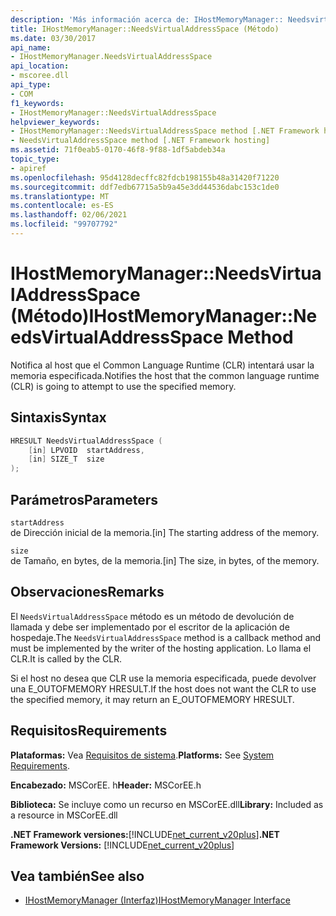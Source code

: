 ```yaml
---
description: 'Más información acerca de: IHostMemoryManager:: Needsvirtualaddressspace ((método)'
title: IHostMemoryManager::NeedsVirtualAddressSpace (Método)
ms.date: 03/30/2017
api_name:
- IHostMemoryManager.NeedsVirtualAddressSpace
api_location:
- mscoree.dll
api_type:
- COM
f1_keywords:
- IHostMemoryManager::NeedsVirtualAddressSpace
helpviewer_keywords:
- IHostMemoryManager::NeedsVirtualAddressSpace method [.NET Framework hosting]
- NeedsVirtualAddressSpace method [.NET Framework hosting]
ms.assetid: 71f0eab5-0170-46f8-9f88-1df5abdeb34a
topic_type:
- apiref
ms.openlocfilehash: 95d4128decffc82fdcb198155b48a31420f71220
ms.sourcegitcommit: ddf7edb67715a5b9a45e3dd44536dabc153c1de0
ms.translationtype: MT
ms.contentlocale: es-ES
ms.lasthandoff: 02/06/2021
ms.locfileid: "99707792"
---
```

# <a name="ihostmemorymanagerneedsvirtualaddressspace-method"></a><span data-ttu-id="e9c0b-103">IHostMemoryManager::NeedsVirtualAddressSpace (Método)</span><span class="sxs-lookup"><span data-stu-id="e9c0b-103">IHostMemoryManager::NeedsVirtualAddressSpace Method</span></span>

<span data-ttu-id="e9c0b-104">Notifica al host que el Common Language Runtime (CLR) intentará usar la memoria especificada.</span><span class="sxs-lookup"><span data-stu-id="e9c0b-104">Notifies the host that the common language runtime (CLR) is going to attempt to use the specified memory.</span></span>  
  
## <a name="syntax"></a><span data-ttu-id="e9c0b-105">Sintaxis</span><span class="sxs-lookup"><span data-stu-id="e9c0b-105">Syntax</span></span>  
  
```cpp  
HRESULT NeedsVirtualAddressSpace (  
    [in] LPVOID  startAddress,  
    [in] SIZE_T  size  
);  
```  
  
## <a name="parameters"></a><span data-ttu-id="e9c0b-106">Parámetros</span><span class="sxs-lookup"><span data-stu-id="e9c0b-106">Parameters</span></span>  

 `startAddress`  
 <span data-ttu-id="e9c0b-107">de Dirección inicial de la memoria.</span><span class="sxs-lookup"><span data-stu-id="e9c0b-107">[in] The starting address of the memory.</span></span>  
  
 `size`  
 <span data-ttu-id="e9c0b-108">de Tamaño, en bytes, de la memoria.</span><span class="sxs-lookup"><span data-stu-id="e9c0b-108">[in] The size, in bytes, of the memory.</span></span>  
  
## <a name="remarks"></a><span data-ttu-id="e9c0b-109">Observaciones</span><span class="sxs-lookup"><span data-stu-id="e9c0b-109">Remarks</span></span>  

 <span data-ttu-id="e9c0b-110">El `NeedsVirtualAddressSpace` método es un método de devolución de llamada y debe ser implementado por el escritor de la aplicación de hospedaje.</span><span class="sxs-lookup"><span data-stu-id="e9c0b-110">The `NeedsVirtualAddressSpace` method is a callback method and must be implemented by the writer of the hosting application.</span></span> <span data-ttu-id="e9c0b-111">Lo llama el CLR.</span><span class="sxs-lookup"><span data-stu-id="e9c0b-111">It is called by the CLR.</span></span>  
  
 <span data-ttu-id="e9c0b-112">Si el host no desea que CLR use la memoria especificada, puede devolver una E_OUTOFMEMORY HRESULT.</span><span class="sxs-lookup"><span data-stu-id="e9c0b-112">If the host does not want the CLR to use the specified memory, it may return an E_OUTOFMEMORY HRESULT.</span></span>  
  
## <a name="requirements"></a><span data-ttu-id="e9c0b-113">Requisitos</span><span class="sxs-lookup"><span data-stu-id="e9c0b-113">Requirements</span></span>  

 <span data-ttu-id="e9c0b-114">**Plataformas:** Vea [Requisitos de sistema](../../get-started/system-requirements.md).</span><span class="sxs-lookup"><span data-stu-id="e9c0b-114">**Platforms:** See [System Requirements](../../get-started/system-requirements.md).</span></span>  
  
 <span data-ttu-id="e9c0b-115">**Encabezado:** MSCorEE. h</span><span class="sxs-lookup"><span data-stu-id="e9c0b-115">**Header:** MSCorEE.h</span></span>  
  
 <span data-ttu-id="e9c0b-116">**Biblioteca:** Se incluye como un recurso en MSCorEE.dll</span><span class="sxs-lookup"><span data-stu-id="e9c0b-116">**Library:** Included as a resource in MSCorEE.dll</span></span>  
  
 <span data-ttu-id="e9c0b-117">**.NET Framework versiones:**[!INCLUDE[net_current_v20plus](../../../../includes/net-current-v20plus-md.md)]</span><span class="sxs-lookup"><span data-stu-id="e9c0b-117">**.NET Framework Versions:** [!INCLUDE[net_current_v20plus](../../../../includes/net-current-v20plus-md.md)]</span></span>  
  
## <a name="see-also"></a><span data-ttu-id="e9c0b-118">Vea también</span><span class="sxs-lookup"><span data-stu-id="e9c0b-118">See also</span></span>

- [<span data-ttu-id="e9c0b-119">IHostMemoryManager (Interfaz)</span><span class="sxs-lookup"><span data-stu-id="e9c0b-119">IHostMemoryManager Interface</span></span>](ihostmemorymanager-interface.md)
